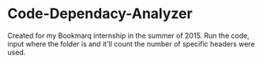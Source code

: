 # Code-Dependacy-Analyzer

Created for my Bookmarq internship in the summer of 2015.
Run the code, input where the folder is and it'll count the number of specific headers were used.
